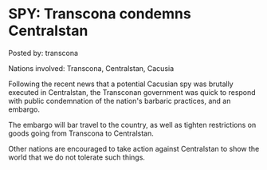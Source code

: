 # SPY: Transcona condemns Centralstan

Posted by: transcona

Nations involved: Transcona, Centralstan, Cacusia

Following the recent news that a potential Cacusian spy was brutally executed in Centralstan, the Transconan government was quick to respond with public condemnation of the nation's barbaric practices, and an embargo.

The embargo will bar travel to the country, as well as tighten restrictions on goods going from Transcona to Centralstan.

Other nations are encouraged to take action against Centralstan to show the world that we do not tolerate such things.